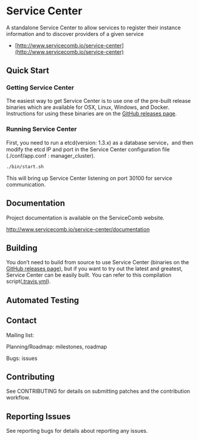 # Service Center

A standalone Service Center to allow services to register their instance information and to discover providers of a given service

- [http://www.servicecomb.io/service-center](http://www.servicecomb.io/service-center)

## Quick Start

### Getting Service Center

The easiest way to get Service Center is to use one of the pre-built release binaries which are available for OSX, Linux, Windows, and Docker. Instructions for using these binaries are on the [GitHub releases page][github-release].

[github-release]: https://github.com/servicecomb/service-center/releases/

### Running Service Center

First, you need to run a etcd(version: 1.3.x) as a database service，and then modify the etcd IP and port in the Service Center configuration file (./conf/app.conf : manager_cluster).

```sh
./bin/start.sh
```
This will bring up Service Center listening on port 30100 for service communication.

## Documentation

Project documentation is available on the ServiceComb website.

http://www.servicecomb.io/service-center/documentation

## Building

You don’t need to build from source to use Service Center (binaries on the [GitHub releases page][github-release]), but if you want to try out the latest and greatest, Service Center can be easily built.  You can refer to this compilation script([.travis.yml][travis.yml]).

[github-release]: https://github.com/servicecomb/service-center/releases/
[travis.yml]: https://github.com/ServiceComb/service-center/blob/master/.travis.yml

## Automated Testing

      
## Contact

Mailing list: 

Planning/Roadmap: milestones, roadmap

Bugs: issues

## Contributing

See CONTRIBUTING for details on submitting patches and the contribution workflow.

## Reporting Issues

See reporting bugs for details about reporting any issues.
